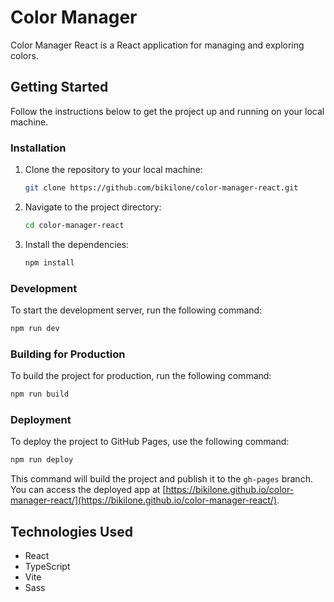 # Color Manager

Color Manager React is a React application for managing and exploring colors.
## Getting Started

Follow the instructions below to get the project up and running on your local machine.

### Installation

1. Clone the repository to your local machine:

   ```bash
   git clone https://github.com/bikilone/color-manager-react.git
   ```

2. Navigate to the project directory:

   ```bash
   cd color-manager-react
   ```

3. Install the dependencies:

   ```bash
   npm install
   ```

### Development

To start the development server, run the following command:

```bash
npm run dev
```

### Building for Production

To build the project for production, run the following command:

```bash
npm run build
```

### Deployment

To deploy the project to GitHub Pages, use the following command:

```bash
npm run deploy
```

This command will build the project and publish it to the `gh-pages` branch. You can access the deployed app at [https://bikilone.github.io/color-manager-react/](https://bikilone.github.io/color-manager-react/).

## Technologies Used

- React
- TypeScript
- Vite
- Sass